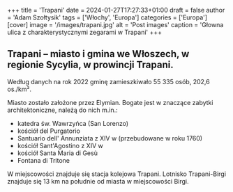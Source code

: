 +++
title = 'Trapani'
date = 2024-01-27T17:27:33+01:00
draft = false
author = 'Adam Szołtysik'
tags = ['Włochy', 'Europa']
categories = ['Europa']
[cover]
    image = '/images/trapani.jpg'
    alt = 'Post images'
    caption = 'Głowna ulica z charakterystycznymi zegarami w Trapani'
+++

## Trapani – miasto i gmina we Włoszech, w regionie Sycylia, w prowincji Trapani.

Według danych na rok 2022 gminę zamieszkiwało 55 335 osób, 202,6 os./km².

Miasto zostało założone przez Elymian. Bogate jest w znaczące zabytki architektoniczne, należą do nich m.in.:

- katedra św. Wawrzyńca (San Lorenzo)
- kościół del Purgatorio
- Santuario dell' Annunziata z XIV w (przebudowane w roku 1760)
- kościół Sant'Agostino z XIV w
- kościół Santa Maria di Gesù
- Fontana di Tritone

W miejscowości znajduje się stacja kolejowa Trapani. Lotnisko Trapani-Birgi znajduje się 13 km na południe od miasta w miejscowości Birgi. 